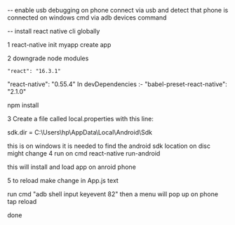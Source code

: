 -- enable usb debugging on phone connect via usb and detect that phone is connected on windows cmd via adb devices command

-- install react native cli globally

1 react-native init myapp create app

2 downgrade node modules


    "react": "16.3.1"
"react-native": "0.55.4"
In devDependencies :-
"babel-preset-react-native": "2.1.0"

npm install

3 Create a file called local.properties with this line:

sdk.dir = C:\\Users\\hp\\AppData\\Local\\Android\\Sdk

this is on windows it is needed to find the android sdk location on disc might change
4 run on cmd react-native run-android

this will install and load app on anroid phone

5 to reload make change in App.js text

run cmd "adb shell input keyevent 82"
then a menu will pop up on phone tap reload

done